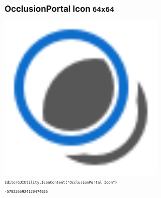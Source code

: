 # OcclusionPortal Icon `64x64`
<img src="/img/OcclusionPortal%20Icon.png" width=512 height=512>

``` CSharp
EditorGUIUtility.IconContent("OcclusionPortal Icon")
```
```
-5782365924120474625
```
